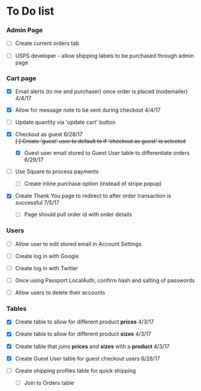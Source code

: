 # To Do list

### Admin Page

- [ ] Create current orders tab

- [ ] USPS developer - allow shipping labels to be purchased through admin page


### Cart page

- [x] Email alerts (to me and purchaser) once order is placed (nodemailer) 4/4/17

- [x] Allow for message note to be sent during checkout 4/4/17

- [ ] Update quantity via 'update cart' button

- [x] Checkout as guest 6/28/17 <br>
  <strike> [ ] Create 'guest' user to default to if 'checkout as guest' is selected </strike>
  - [x] Guest user email stored to Guest User table to differentiate orders 6/29/17

- [ ] Use Square to process payments
  - [ ] Create inline purchase option (instead of stripe popup)

- [x] Create Thank You page to redirect to after order transaction is successful 7/5/17
  - [ ] Page should pull order id with order details


### Users

- [ ] Allow user to edit stored email in Account Settings

- [ ] Create log in with Google

- [ ] Create log in with Twitter

- [ ] Once using Passport LocalAuth, confirm hash and salting of passwords

- [ ] Allow users to delete their accounts


### Tables

- [x] Create table to allow for different product **prices** 4/3/17

- [x] Create table to allow for different product **sizes** 4/3/17

- [x] Create table that joins **prices** and **sizes** with a **product** 4/3/17

- [x] Create Guest User table for guest checkout users 6/28/17

- [ ] Create shipping profiles table for quick shipping
  - [ ] Join to Orders table
